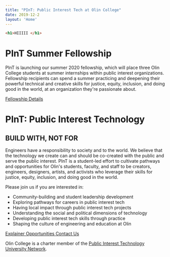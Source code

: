 ```yaml
---
title: "PInT: Public Interest Tech at Olin College"
date: 2019-12-2
layout: 'Home'
---
```


``` html
<h1>HIIIII </h1>
```

# PInT Summer Fellowship

PInT is launching our summer 2020 fellowship, which will place three Olin College students at summer internships within public interest organizations. Fellowship recipients can spend a summer practicing and deepening their powerful technical and creative skills for justice, equity, inclusion, and doing good in the world, at an organization they're passionate about.

[Fellowship Details](/fellowship/)</div>


# PInT: Public Interest Technology

## BUILD WITH, NOT FOR
Engineers have a responsibility to society and to the world. We believe that the technology we create can and should be co-created with the public and serve the public interest. PInT is a student-led effort to cultivate pathways and opportunities for Olin's students, faculty, and staff to be creators, engineers, designers, artists, and activists who leverage their skills for justice, equity, inclusion, and doing good in the world.

Please join us if you are interested in:

*   Community-building and student leadership development
*   Exploring pathways for careers in public interest tech
*   Having local impact through public interest tech projects
*   Understanding the social and political dimensions of technology
*   Developing public interest tech skills through practice
*   Shaping the culture of engineering and education at Olin

[Explainer ](https://docs.google.com/document/d/18TqPWYqX-RaoY391QaPW59I9bOb17OLLllcGPx2LfQg/edit)[Opportunities ](https://docs.google.com/document/d/1J7G_p2IJkhHEOqcqATpE2V3-zAbPwaeC0pZRigUgycg/edit)[Contact Us](https://forms.gle/HVonFKUoUbFDUper9)


Olin College is a charter member of the [Public Interest Technology University Network](https://www.newamerica.org/public-interest-technology/university-network/).
